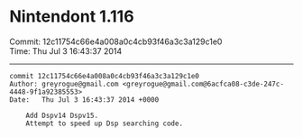 # Nintendont 1.116
Commit: 12c11754c66e4a008a0c4cb93f46a3c3a129c1e0  
Time: Thu Jul 3 16:43:37 2014   

-----

```
commit 12c11754c66e4a008a0c4cb93f46a3c3a129c1e0
Author: greyrogue@gmail.com <greyrogue@gmail.com@6acfca08-c3de-247c-4448-9f1a92385553>
Date:   Thu Jul 3 16:43:37 2014 +0000

    Add Dspv14 Dspv15.
    Attempt to speed up Dsp searching code.
```
